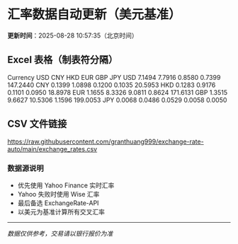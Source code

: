 # 汇率数据自动更新（美元基准）

**更新时间**：2025-08-28 10:57:35（北京时间）

## Excel 表格（制表符分隔）

Currency	USD	CNY	HKD	EUR	GBP	JPY
USD		7.1494	7.7916	0.8580	0.7399	147.2440
CNY	0.1399		1.0898	0.1200	0.1035	20.5953
HKD	0.1283	0.9176		0.1101	0.0950	18.8978
EUR	1.1655	8.3326	9.0811		0.8624	171.6131
GBP	1.3515	9.6627	10.5306	1.1596		199.0053
JPY	0.0068	0.0486	0.0529	0.0058	0.0050	

## CSV 文件链接

https://raw.githubusercontent.com/granthuang999/exchange-rate-auto/main/exchange_rates.csv

### 数据源说明
- 优先使用 Yahoo Finance 实时汇率
- Yahoo 失败时使用 Wise 汇率
- 最后备选 ExchangeRate-API
- 以美元为基准计算所有交叉汇率

---
*数据仅供参考，交易请以银行报价为准*